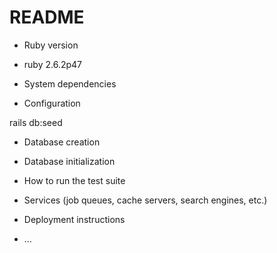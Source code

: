 # README



* Ruby version
- ruby 2.6.2p47

* System dependencies

* Configuration



rails db:seed

* Database creation

* Database initialization

* How to run the test suite

* Services (job queues, cache servers, search engines, etc.)

* Deployment instructions

* ...
